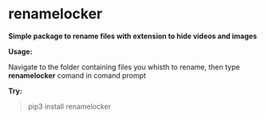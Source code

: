 # renamelocker

**Simple package to rename files with extension to hide videos and images**


**Usage:**

Navigate to the folder containing files you whisth to rename, then type **renamelocker** comand in comand prompt


**Try:**
>pip3 install renamelocker
       